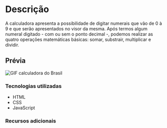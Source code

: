 # Descrição
A calculadora apresenta a possibilidade de digitar numerais que vão de 0 à 9 e que serão apresentados no visor da mesma. Após termos algum numeral digitado - com ou sem o ponto decimal -, podemos realizar as quatro operações matemáticas básicas: somar, substrair, multiplicar e dividir.

## Prévia

![GIF calculadora do Brasil](https://user-images.githubusercontent.com/118082707/204061833-92353575-11cf-4def-bc11-4c7ac5618b44.gif)

### Tecnologias utilizadas

- HTML
- CSS
- JavaScript

### Recursos adicionais
